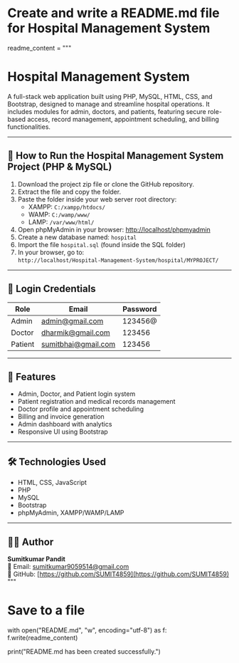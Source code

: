# Create and write a README.md file for Hospital Management System

readme_content = """
# Hospital Management System

A full-stack web application built using PHP, MySQL, HTML, CSS, and Bootstrap, designed to manage and streamline hospital operations. It includes modules for admin, doctors, and patients, featuring secure role-based access, record management, appointment scheduling, and billing functionalities.

---

## 🚀 How to Run the Hospital Management System Project (PHP & MySQL)

1. Download the project zip file or clone the GitHub repository.
2. Extract the file and copy the folder.
3. Paste the folder inside your web server root directory:
   - XAMPP: `C:/xampp/htdocs/`
   - WAMP: `C:/wamp/www/`
   - LAMP: `/var/www/html/`
4. Open phpMyAdmin in your browser: [http://localhost/phpmyadmin](http://localhost/phpmyadmin)
5. Create a new database named: `hospital`
6. Import the file `hospital.sql` (found inside the SQL folder)
7. In your browser, go to:  
   `http://localhost/Hospital-Management-System/hospital/MYPROJECT/`

---

## 🔐 Login Credentials

| Role    | Email                   | Password  |
|---------|-------------------------|-----------|
| Admin   | admin@gmail.com         | 123456@   |
| Doctor  | dharmik@gmail.com       | 123456    |
| Patient | sumitbhai@gmail.com     | 123456    |

---

## 🧩 Features

- Admin, Doctor, and Patient login system  
- Patient registration and medical records management  
- Doctor profile and appointment scheduling  
- Billing and invoice generation  
- Admin dashboard with analytics  
- Responsive UI using Bootstrap  

---

## 🛠️ Technologies Used

- HTML, CSS, JavaScript  
- PHP  
- MySQL  
- Bootstrap  
- phpMyAdmin, XAMPP/WAMP/LAMP

---

## 👨‍💻 Author

**Sumitkumar Pandit**  
📧 Email: sumitkumar9059514@gmail.com  
🔗 GitHub: [https://github.com/SUMIT4859](https://github.com/SUMIT4859)
"""

# Save to a file
with open("README.md", "w", encoding="utf-8") as f:
    f.write(readme_content)

print("README.md has been created successfully.")
